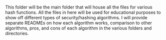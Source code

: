 This folder will be the main folder that will house all the files for various hash functions. All the files in here will be used for educational purposes to show off different types of security/hashing algorithms. I will provide separate READMEs on how each algorithm works, comparison to other algorithms, pros, and cons of each algorithm in the various folders and directories.
